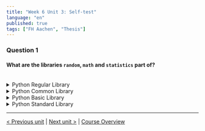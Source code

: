 ```yaml
---
title: "Week 6 Unit 3: Self-test"
language: "en"
published: true
tags: ["FH Aachen", "Thesis"]
---
```


### Question 1

#### What are the libraries ```random```, ```math``` and ```statistics``` part of?

<br>

<details>
	<summary>Python Regular Library </summary>
	❌
</details>


<details>
	<summary>Python Common Library</summary>
	❌
</details>


<details>
	<summary>Python Basic Library</summary>
	❌
</details>


<details>
	<summary>Python Standard Library</summary>
	✅
</details>

---

[< Previous unit](/teaching/python-mooc/week6_unit3_math) | [Next unit >](/teaching/python-mooc/week6_unit3_exercise) |
[Course Overview](/teaching/python-mooc)
